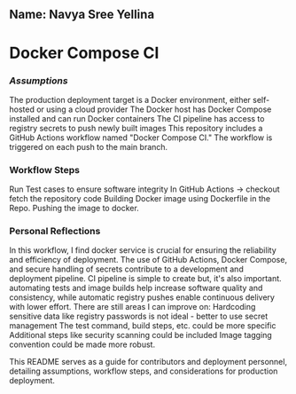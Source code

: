 ## Name: Navya Sree Yellina

# **Docker Compose CI**

### _**Assumptions**_
The production deployment target is a Docker environment, either self-hosted or using a cloud provider
The Docker host has Docker Compose installed and can run Docker containers
The CI pipeline has access to registry secrets to push newly built images
This repository includes a GitHub Actions workflow named "Docker Compose CI." The workflow is triggered on each push to the main branch.
### **Workflow Steps**
Run Test cases to ensure software integrity
In GitHub Actions -> checkout fetch the repository code 
Building Docker image using Dockerfile in the Repo.
Pushing the image to docker.

### **Personal Reflections**
In this workflow, I find docker service is crucial for ensuring the reliability and efficiency of deployment.
The use of GitHub Actions, Docker Compose, and secure handling of secrets contribute to a development and deployment pipeline.
CI pipeline is simple to create but, it's also important. automating tests and image builds help increase software quality and consistency, while automatic registry pushes enable continuous delivery with lower effort.
There are still areas I can improve on:
Hardcoding sensitive data like registry passwords is not ideal - better to use secret management
The test command, build steps, etc. could be more specific
Additional steps like security scanning could be included
Image tagging convention could be made more robust.


This README serves as a guide for contributors and deployment personnel, detailing assumptions, workflow steps, and considerations for production deployment.



